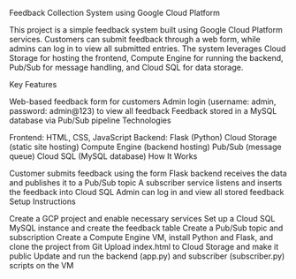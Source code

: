 Feedback Collection System using Google Cloud Platform

This project is a simple feedback system built using Google Cloud Platform services. Customers can submit feedback through a web form, while admins can log in to view all submitted entries. The system leverages Cloud Storage for hosting the frontend, Compute Engine for running the backend, Pub/Sub for message handling, and Cloud SQL for data storage.

Key Features

Web-based feedback form for customers
Admin login (username: admin, password: admin@123) to view all feedback
Feedback stored in a MySQL database via Pub/Sub pipeline
Technologies

Frontend: HTML, CSS, JavaScript
Backend: Flask (Python)
Cloud Storage (static site hosting)
Compute Engine (backend hosting)
Pub/Sub (message queue)
Cloud SQL (MySQL database)
How It Works

Customer submits feedback using the form
Flask backend receives the data and publishes it to a Pub/Sub topic
A subscriber service listens and inserts the feedback into Cloud SQL
Admin can log in and view all stored feedback
Setup Instructions

Create a GCP project and enable necessary services
Set up a Cloud SQL MySQL instance and create the feedback table
Create a Pub/Sub topic and subscription
Create a Compute Engine VM, install Python and Flask, and clone the project from Git
Upload index.html to Cloud Storage and make it public
Update and run the backend (app.py) and subscriber (subscriber.py) scripts on the VM
